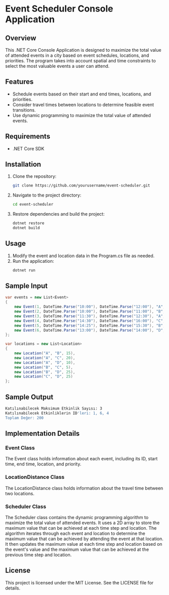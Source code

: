 # Event Scheduler Console Application

## Overview

This .NET Core Console Application is designed to maximize the total value of attended events in a city based on event schedules, locations, and priorities. The program takes into account spatial and time constraints to select the most valuable events a user can attend.

## Features

- Schedule events based on their start and end times, locations, and priorities.
- Consider travel times between locations to determine feasible event transitions.
- Use dynamic programming to maximize the total value of attended events.

## Requirements

- .NET Core SDK

## Installation

1. Clone the repository:
   ```sh
   git clone https://github.com/yourusername/event-scheduler.git
    ```
2. Navigate to the project directory:
    ```sh
    cd event-scheduler
    ```
3.	Restore dependencies and build the project:
    ```sh
    dotnet restore
    dotnet build
    ```

## Usage
1.	Modify the event and location data in the Program.cs file as needed.
2.	Run the application:
    ```sh
    dotnet run
    ```

## Sample Input
   ```csharp
   var events = new List<Event>
   {
       new Event(1, DateTime.Parse("10:00"), DateTime.Parse("12:00"), "A", 50),
       new Event(2, DateTime.Parse("10:00"), DateTime.Parse("11:00"), "B", 30),
       new Event(3, DateTime.Parse("11:30"), DateTime.Parse("12:30"), "A", 40),
       new Event(4, DateTime.Parse("14:30"), DateTime.Parse("16:00"), "C", 70),
       new Event(5, DateTime.Parse("14:25"), DateTime.Parse("15:30"), "B", 60),
       new Event(6, DateTime.Parse("13:00"), DateTime.Parse("14:00"), "D", 80)
   };
   
   var locations = new List<Location>
   {
       new Location("A", "B", 15),
       new Location("A", "C", 20),
       new Location("A", "D", 10),
       new Location("B", "C", 5),
       new Location("B", "D", 25),
       new Location("C", "D", 25)
   };
   ```

## Sample Output
   ```sh
   Katılınabilecek Maksimum Etkinlik Sayısı: 3
   Katılınabilecek Etkinliklerin ID'leri: 1, 6, 4
   Toplam Değer: 200
   ```

## Implementation Details
### Event Class
The Event class holds information about each event, including its ID, start time, end time, location, and priority.

### LocationDistance Class
The LocationDistance class holds information about the travel time between two locations.

### Scheduler Class
The Scheduler class contains the dynamic programming algorithm to maximize the total value of attended events. It uses a 2D array to store the maximum value that can be achieved at each time step and location. The algorithm iterates through each event and location to determine the maximum value that can be achieved by attending the event at that location. It then updates the maximum value at each time step and location based on the event's value and the maximum value that can be achieved at the previous time step and location.

## License
This project is licensed under the MIT License. See the LICENSE file for details.